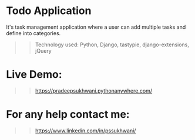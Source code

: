 # Todo Application
It's task management application where a user can add multiple tasks and define into categories.
>> Technology used: Python, Django, tastypie, django-extensions, jQuery

# Live Demo:
>> https://pradeepsukhwani.pythonanywhere.com/

# For any help contact me:
>> https://www.linkedin.com/in/pssukhwani/

